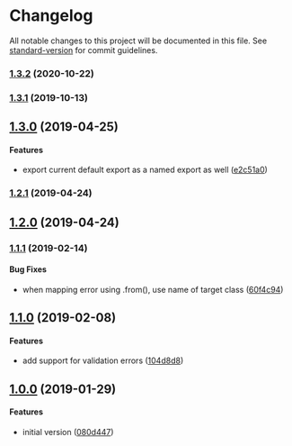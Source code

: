 # Changelog

All notable changes to this project will be documented in this file. See [standard-version](https://github.com/conventional-changelog/standard-version) for commit guidelines.

### [1.3.2](https://github.com/g2a-com/node-standard-error/compare/v1.3.1...v1.3.2) (2020-10-22)

### [1.3.1](https://github.com/g2a-com/node-standard-error/compare/v1.3.0...v1.3.1) (2019-10-13)



## [1.3.0](https://github.com/g2a-com/node-standard-error/compare/v1.2.1...v1.3.0) (2019-04-25)


#### Features

* export current default export as a named export as well ([e2c51a0](https://github.com/g2a-com/node-standard-error/commit/e2c51a0155b29845329e09111fe911f03acc264d))



### [1.2.1](https://github.com/g2a-com/node-standard-error/compare/v1.2.0...v1.2.1) (2019-04-24)



## [1.2.0](https://github.com/g2a-com/node-standard-error/compare/v1.1.1...v1.2.0) (2019-04-24)



### [1.1.1](https://github.com/g2a-com/node-standard-error/compare/v1.1.0...v1.1.1) (2019-02-14)


#### Bug Fixes

* when mapping error using .from(), use name of target class ([60f4c94](https://github.com/g2a-com/node-standard-error/commit/60f4c948635eb827afcb83b87224beebd5c8b2d2))



## [1.1.0](https://github.com/g2a-com/node-standard-error/compare/v1.0.0...v1.1.0) (2019-02-08)


#### Features

* add support for validation errors ([104d8d8](https://github.com/g2a-com/node-standard-error/commit/104d8d8a5a99d10987bebc4b205d45e04069a7dd))



## [1.0.0](https://github.com/g2a-com/node-standard-error/compare/080d4471327ab23c19bc126de95df79b44dea9e9...v1.0.0) (2019-01-29)


#### Features

* initial version ([080d447](https://github.com/g2a-com/node-standard-error/commit/080d4471327ab23c19bc126de95df79b44dea9e9))
